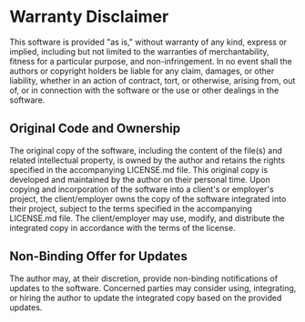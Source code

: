 # Warranty Disclaimer

This software is provided "as is," without warranty of any kind, express or implied, including but not limited to the warranties of merchantability, fitness for a particular purpose, and non-infringement. In no event shall the authors or copyright holders be liable for any claim, damages, or other liability, whether in an action of contract, tort, or otherwise, arising from, out of, or in connection with the software or the use or other dealings in the software.

## Original Code and Ownership

The original copy of the software, including the content of the file(s) and related intellectual property, is owned by the author and retains the rights specified in the accompanying LICENSE.md file. This original copy is developed and maintained by the author on their personal time. Upon copying and incorporation of the software into a client's or employer's project, the client/employer owns the copy of the software integrated into their project, subject to the terms specified in the accompanying LICENSE.md file. The client/employer may use, modify, and distribute the integrated copy in accordance with the terms of the license.

## Non-Binding Offer for Updates

The author may, at their discretion, provide non-binding notifications of updates to the software. Concerned parties may consider using, integrating, or hiring the author to update the integrated copy based on the provided updates.

